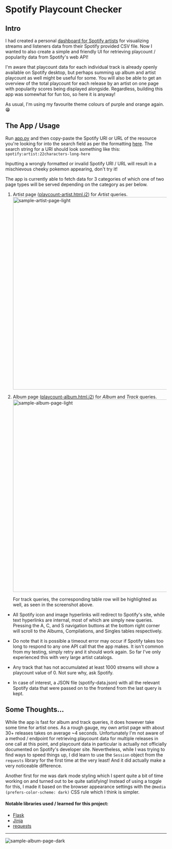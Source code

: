 Spotify Playcount Checker
=========================

Intro
-----
I had created a personal [dashboard for Spotify artists](https://github.com/jeremyngcode/Spotify-Graphs-Dashboard) for visualizing streams and listeners data from their Spotify provided CSV file. Now I wanted to also create a simple and friendly UI for retrieving playcount / popularity data from Spotify's web API!

I'm aware that playcount data for each individual track is already openly available on Spotify desktop, but perhaps summing up album and artist playcount as well might be useful for some. You will also be able to get an overview of the total playcount for each release by an artist on one page with popularity scores being displayed alongside. Regardless, building this app was somewhat for fun too, so here it is anyway!

As usual, I'm using my favourite theme colours of purple and orange again. 😁

The App / Usage
---------------
Run [app.py](app.py) and then copy-paste the Spotify URI or URL of the resource you're looking for into the search field as per the formatting [here](https://developer.spotify.com/documentation/web-api/concepts/spotify-uris-ids). The search string for a URI should look something like this: `spotify:artist:22characters-long-here`

Inputting a wrongly formatted or invalid Spotify URI / URL will result in a mischievous cheeky pokemon appearing, don't try it! <br>

The app is currently able to fetch data for 3 categories of which one of two page types will be served depending on the category as per below.

1. Artist page ([playcount-artist.html.j2](templates/playcount-artist.html.j2)) for <em>Artist</em> queries. <br>
   <img src="https://github.com/jeremyngcode/Spotify-Playcount-Checker/assets/156220343/d841fee7-eee3-4d46-b822-26a73a42610a" alt="sample-artist-page-light" width="600">

2. Album page ([playcount-album.html.j2](templates/playcount-album.html.j2)) for <em>Album</em> and <em>Track</em> queries. <br>
   <img src="https://github.com/jeremyngcode/Spotify-Playcount-Checker/assets/156220343/d10e8346-0c86-40c9-8829-a99d7702bafc" alt="sample-album-page-light" width="600">

   For track queries, the corresponding table row will be highlighted as well, as seen in the screenshot above.

- All Spotify icon and image hyperlinks will redirect to Spotify's site, while text hyperlinks are internal, most of which are simply new queries. Pressing the A, C, and S navigation buttons at the bottom right corner will scroll to the Albums, Compilations, and Singles tables respectively.

- Do note that it is possible a timeout error may occur if Spotify takes too long to respond to any one API call that the app makes. It isn't common from my testing, simply retry and it should work again. So far I've only experienced this with very large artist catalogs.

- Any track that has not accumulated at least 1000 streams will show a playcount value of 0. Not sure why, ask Spotify.

- In case of interest, a JSON file (spotify-data.json) with all the relevant Spotify data that were passed on to the frontend from the last query is kept.

Some Thoughts...
----------------
While the app is fast for album and track queries, it does however take some time for artist ones. As a rough gauge, my own artist page with about 30+ releases takes on average ~4 seconds. Unfortunately I'm not aware of a method / endpoint for retrieving playcount data for multiple releases in one call at this point, and playcount data in particular is actually not officially documented on Spotify's developer site. Nevertheless, while I was trying to find ways to speed things up, I did learn to use the `Session` object from the `requests` library for the first time at the very least! And it did actually make a very noticeable difference.

Another first for me was dark mode styling which I spent quite a bit of time working on and turned out to be quite satisfying! Instead of using a toggle for this, I made it based on the browser appearance settings with the `@media (prefers-color-scheme: dark)` CSS rule which I think is simpler.

#### Notable libraries used / learned for this project:
- [Flask](https://pypi.org/project/Flask/)
- [Jinja](https://pypi.org/project/Jinja2/)
- [requests](https://pypi.org/project/requests/)

---

![sample-album-page-dark](https://github.com/jeremyngcode/Spotify-Playcount-Checker/assets/156220343/7283d015-59d1-4387-a8e6-d0e7bd16e13f)

